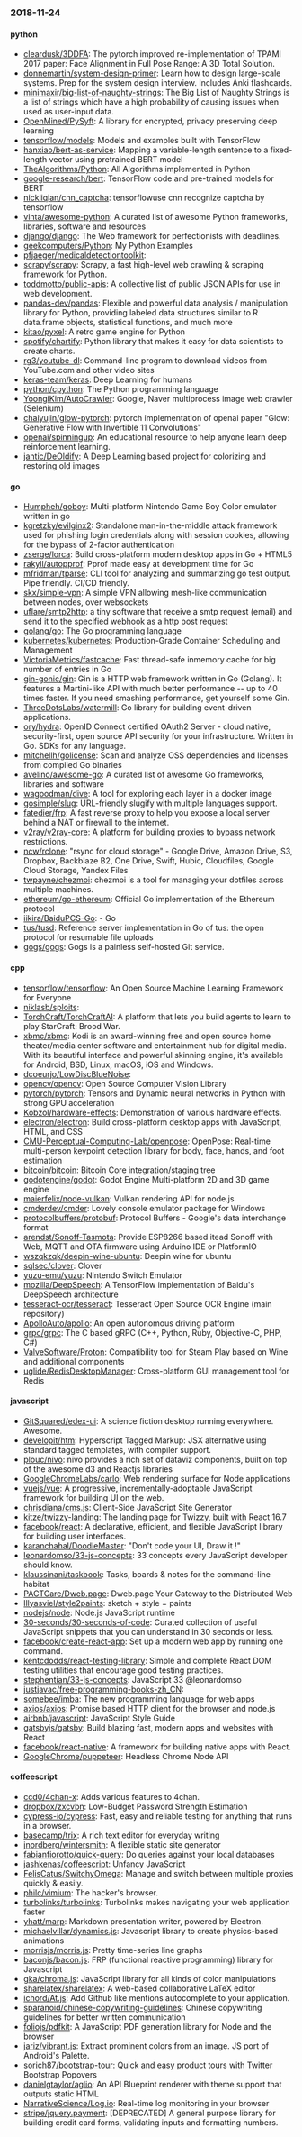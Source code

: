 ### 2018-11-24

#### python
* [cleardusk/3DDFA](https://github.com/cleardusk/3DDFA): The pytorch improved re-implementation of TPAMI 2017 paper: Face Alignment in Full Pose Range: A 3D Total Solution.
* [donnemartin/system-design-primer](https://github.com/donnemartin/system-design-primer): Learn how to design large-scale systems. Prep for the system design interview. Includes Anki flashcards.
* [minimaxir/big-list-of-naughty-strings](https://github.com/minimaxir/big-list-of-naughty-strings): The Big List of Naughty Strings is a list of strings which have a high probability of causing issues when used as user-input data.
* [OpenMined/PySyft](https://github.com/OpenMined/PySyft): A library for encrypted, privacy preserving deep learning
* [tensorflow/models](https://github.com/tensorflow/models): Models and examples built with TensorFlow
* [hanxiao/bert-as-service](https://github.com/hanxiao/bert-as-service): Mapping a variable-length sentence to a fixed-length vector using pretrained BERT model
* [TheAlgorithms/Python](https://github.com/TheAlgorithms/Python): All Algorithms implemented in Python
* [google-research/bert](https://github.com/google-research/bert): TensorFlow code and pre-trained models for BERT
* [nickliqian/cnn_captcha](https://github.com/nickliqian/cnn_captcha): tensorflowuse cnn recognize captcha by tensorflow
* [vinta/awesome-python](https://github.com/vinta/awesome-python): A curated list of awesome Python frameworks, libraries, software and resources
* [django/django](https://github.com/django/django): The Web framework for perfectionists with deadlines.
* [geekcomputers/Python](https://github.com/geekcomputers/Python): My Python Examples
* [pfjaeger/medicaldetectiontoolkit](https://github.com/pfjaeger/medicaldetectiontoolkit): 
* [scrapy/scrapy](https://github.com/scrapy/scrapy): Scrapy, a fast high-level web crawling & scraping framework for Python.
* [toddmotto/public-apis](https://github.com/toddmotto/public-apis): A collective list of public JSON APIs for use in web development.
* [pandas-dev/pandas](https://github.com/pandas-dev/pandas): Flexible and powerful data analysis / manipulation library for Python, providing labeled data structures similar to R data.frame objects, statistical functions, and much more
* [kitao/pyxel](https://github.com/kitao/pyxel): A retro game engine for Python
* [spotify/chartify](https://github.com/spotify/chartify): Python library that makes it easy for data scientists to create charts.
* [rg3/youtube-dl](https://github.com/rg3/youtube-dl): Command-line program to download videos from YouTube.com and other video sites
* [keras-team/keras](https://github.com/keras-team/keras): Deep Learning for humans
* [python/cpython](https://github.com/python/cpython): The Python programming language
* [YoongiKim/AutoCrawler](https://github.com/YoongiKim/AutoCrawler): Google, Naver multiprocess image web crawler (Selenium)
* [chaiyujin/glow-pytorch](https://github.com/chaiyujin/glow-pytorch): pytorch implementation of openai paper "Glow: Generative Flow with Invertible 11 Convolutions"
* [openai/spinningup](https://github.com/openai/spinningup): An educational resource to help anyone learn deep reinforcement learning.
* [jantic/DeOldify](https://github.com/jantic/DeOldify): A Deep Learning based project for colorizing and restoring old images

#### go
* [Humpheh/goboy](https://github.com/Humpheh/goboy): Multi-platform Nintendo Game Boy Color emulator written in go
* [kgretzky/evilginx2](https://github.com/kgretzky/evilginx2): Standalone man-in-the-middle attack framework used for phishing login credentials along with session cookies, allowing for the bypass of 2-factor authentication
* [zserge/lorca](https://github.com/zserge/lorca): Build cross-platform modern desktop apps in Go + HTML5
* [rakyll/autopprof](https://github.com/rakyll/autopprof): Pprof made easy at development time for Go
* [mfridman/tparse](https://github.com/mfridman/tparse): CLI tool for analyzing and summarizing go test output. Pipe friendly. CI/CD friendly.
* [skx/simple-vpn](https://github.com/skx/simple-vpn): A simple VPN allowing mesh-like communication between nodes, over websockets
* [uflare/smtp2http](https://github.com/uflare/smtp2http): a tiny software that receive a smtp request (email) and send it to the specified webhook as a http post request
* [golang/go](https://github.com/golang/go): The Go programming language
* [kubernetes/kubernetes](https://github.com/kubernetes/kubernetes): Production-Grade Container Scheduling and Management
* [VictoriaMetrics/fastcache](https://github.com/VictoriaMetrics/fastcache): Fast thread-safe inmemory cache for big number of entries in Go
* [gin-gonic/gin](https://github.com/gin-gonic/gin): Gin is a HTTP web framework written in Go (Golang). It features a Martini-like API with much better performance -- up to 40 times faster. If you need smashing performance, get yourself some Gin.
* [ThreeDotsLabs/watermill](https://github.com/ThreeDotsLabs/watermill): Go library for building event-driven applications.
* [ory/hydra](https://github.com/ory/hydra): OpenID Connect certified OAuth2 Server - cloud native, security-first, open source API security for your infrastructure. Written in Go. SDKs for any language.
* [mitchellh/golicense](https://github.com/mitchellh/golicense): Scan and analyze OSS dependencies and licenses from compiled Go binaries
* [avelino/awesome-go](https://github.com/avelino/awesome-go): A curated list of awesome Go frameworks, libraries and software
* [wagoodman/dive](https://github.com/wagoodman/dive): A tool for exploring each layer in a docker image
* [gosimple/slug](https://github.com/gosimple/slug): URL-friendly slugify with multiple languages support.
* [fatedier/frp](https://github.com/fatedier/frp): A fast reverse proxy to help you expose a local server behind a NAT or firewall to the internet.
* [v2ray/v2ray-core](https://github.com/v2ray/v2ray-core): A platform for building proxies to bypass network restrictions.
* [ncw/rclone](https://github.com/ncw/rclone): "rsync for cloud storage" - Google Drive, Amazon Drive, S3, Dropbox, Backblaze B2, One Drive, Swift, Hubic, Cloudfiles, Google Cloud Storage, Yandex Files
* [twpayne/chezmoi](https://github.com/twpayne/chezmoi): chezmoi is a tool for managing your dotfiles across multiple machines.
* [ethereum/go-ethereum](https://github.com/ethereum/go-ethereum): Official Go implementation of the Ethereum protocol
* [iikira/BaiduPCS-Go](https://github.com/iikira/BaiduPCS-Go):  - Go
* [tus/tusd](https://github.com/tus/tusd): Reference server implementation in Go of tus: the open protocol for resumable file uploads
* [gogs/gogs](https://github.com/gogs/gogs): Gogs is a painless self-hosted Git service.

#### cpp
* [tensorflow/tensorflow](https://github.com/tensorflow/tensorflow): An Open Source Machine Learning Framework for Everyone
* [niklasb/sploits](https://github.com/niklasb/sploits): 
* [TorchCraft/TorchCraftAI](https://github.com/TorchCraft/TorchCraftAI): A platform that lets you build agents to learn to play StarCraft: Brood War.
* [xbmc/xbmc](https://github.com/xbmc/xbmc): Kodi is an award-winning free and open source home theater/media center software and entertainment hub for digital media. With its beautiful interface and powerful skinning engine, it's available for Android, BSD, Linux, macOS, iOS and Windows.
* [dcoeurjo/LowDiscBlueNoise](https://github.com/dcoeurjo/LowDiscBlueNoise): 
* [opencv/opencv](https://github.com/opencv/opencv): Open Source Computer Vision Library
* [pytorch/pytorch](https://github.com/pytorch/pytorch): Tensors and Dynamic neural networks in Python with strong GPU acceleration
* [Kobzol/hardware-effects](https://github.com/Kobzol/hardware-effects): Demonstration of various hardware effects.
* [electron/electron](https://github.com/electron/electron): Build cross-platform desktop apps with JavaScript, HTML, and CSS
* [CMU-Perceptual-Computing-Lab/openpose](https://github.com/CMU-Perceptual-Computing-Lab/openpose): OpenPose: Real-time multi-person keypoint detection library for body, face, hands, and foot estimation
* [bitcoin/bitcoin](https://github.com/bitcoin/bitcoin): Bitcoin Core integration/staging tree
* [godotengine/godot](https://github.com/godotengine/godot): Godot Engine  Multi-platform 2D and 3D game engine
* [maierfelix/node-vulkan](https://github.com/maierfelix/node-vulkan): Vulkan rendering API for node.js
* [cmderdev/cmder](https://github.com/cmderdev/cmder): Lovely console emulator package for Windows
* [protocolbuffers/protobuf](https://github.com/protocolbuffers/protobuf): Protocol Buffers - Google's data interchange format
* [arendst/Sonoff-Tasmota](https://github.com/arendst/Sonoff-Tasmota): Provide ESP8266 based itead Sonoff with Web, MQTT and OTA firmware using Arduino IDE or PlatformIO
* [wszqkzqk/deepin-wine-ubuntu](https://github.com/wszqkzqk/deepin-wine-ubuntu): Deepin wine for ubuntu
* [sqlsec/clover](https://github.com/sqlsec/clover): Clover
* [yuzu-emu/yuzu](https://github.com/yuzu-emu/yuzu): Nintendo Switch Emulator
* [mozilla/DeepSpeech](https://github.com/mozilla/DeepSpeech): A TensorFlow implementation of Baidu's DeepSpeech architecture
* [tesseract-ocr/tesseract](https://github.com/tesseract-ocr/tesseract): Tesseract Open Source OCR Engine (main repository)
* [ApolloAuto/apollo](https://github.com/ApolloAuto/apollo): An open autonomous driving platform
* [grpc/grpc](https://github.com/grpc/grpc): The C based gRPC (C++, Python, Ruby, Objective-C, PHP, C#)
* [ValveSoftware/Proton](https://github.com/ValveSoftware/Proton): Compatibility tool for Steam Play based on Wine and additional components
* [uglide/RedisDesktopManager](https://github.com/uglide/RedisDesktopManager):  Cross-platform GUI management tool for Redis

#### javascript
* [GitSquared/edex-ui](https://github.com/GitSquared/edex-ui): A science fiction desktop running everywhere. Awesome.
* [developit/htm](https://github.com/developit/htm): Hyperscript Tagged Markup: JSX alternative using standard tagged templates, with compiler support.
* [plouc/nivo](https://github.com/plouc/nivo): nivo provides a rich set of dataviz components, built on top of the awesome d3 and Reactjs libraries
* [GoogleChromeLabs/carlo](https://github.com/GoogleChromeLabs/carlo): Web rendering surface for Node applications
* [vuejs/vue](https://github.com/vuejs/vue):  A progressive, incrementally-adoptable JavaScript framework for building UI on the web.
* [chrisdiana/cms.js](https://github.com/chrisdiana/cms.js): Client-Side JavaScript Site Generator
* [kitze/twizzy-landing](https://github.com/kitze/twizzy-landing): The landing page for Twizzy, built with React 16.7
* [facebook/react](https://github.com/facebook/react): A declarative, efficient, and flexible JavaScript library for building user interfaces.
* [karanchahal/DoodleMaster](https://github.com/karanchahal/DoodleMaster): "Don't code your UI, Draw it !"
* [leonardomso/33-js-concepts](https://github.com/leonardomso/33-js-concepts):  33 concepts every JavaScript developer should know.
* [klaussinani/taskbook](https://github.com/klaussinani/taskbook):  Tasks, boards & notes for the command-line habitat
* [PACTCare/Dweb.page](https://github.com/PACTCare/Dweb.page): Dweb.page  Your Gateway to the Distributed Web
* [lllyasviel/style2paints](https://github.com/lllyasviel/style2paints): sketch + style = paints 
* [nodejs/node](https://github.com/nodejs/node): Node.js JavaScript runtime 
* [30-seconds/30-seconds-of-code](https://github.com/30-seconds/30-seconds-of-code): Curated collection of useful JavaScript snippets that you can understand in 30 seconds or less.
* [facebook/create-react-app](https://github.com/facebook/create-react-app): Set up a modern web app by running one command.
* [kentcdodds/react-testing-library](https://github.com/kentcdodds/react-testing-library):  Simple and complete React DOM testing utilities that encourage good testing practices.
* [stephentian/33-js-concepts](https://github.com/stephentian/33-js-concepts):   JavaScript 33 @leonardomso
* [justjavac/free-programming-books-zh_CN](https://github.com/justjavac/free-programming-books-zh_CN):  
* [somebee/imba](https://github.com/somebee/imba): The new programming language for web apps
* [axios/axios](https://github.com/axios/axios): Promise based HTTP client for the browser and node.js
* [airbnb/javascript](https://github.com/airbnb/javascript): JavaScript Style Guide
* [gatsbyjs/gatsby](https://github.com/gatsbyjs/gatsby): Build blazing fast, modern apps and websites with React
* [facebook/react-native](https://github.com/facebook/react-native): A framework for building native apps with React.
* [GoogleChrome/puppeteer](https://github.com/GoogleChrome/puppeteer): Headless Chrome Node API

#### coffeescript
* [ccd0/4chan-x](https://github.com/ccd0/4chan-x): Adds various features to 4chan.
* [dropbox/zxcvbn](https://github.com/dropbox/zxcvbn): Low-Budget Password Strength Estimation
* [cypress-io/cypress](https://github.com/cypress-io/cypress): Fast, easy and reliable testing for anything that runs in a browser.
* [basecamp/trix](https://github.com/basecamp/trix): A rich text editor for everyday writing
* [jnordberg/wintersmith](https://github.com/jnordberg/wintersmith): A flexible static site generator
* [fabianfiorotto/quick-query](https://github.com/fabianfiorotto/quick-query): Do queries against your local databases
* [jashkenas/coffeescript](https://github.com/jashkenas/coffeescript): Unfancy JavaScript
* [FelisCatus/SwitchyOmega](https://github.com/FelisCatus/SwitchyOmega): Manage and switch between multiple proxies quickly & easily.
* [philc/vimium](https://github.com/philc/vimium): The hacker's browser.
* [turbolinks/turbolinks](https://github.com/turbolinks/turbolinks): Turbolinks makes navigating your web application faster
* [yhatt/marp](https://github.com/yhatt/marp): Markdown presentation writer, powered by Electron.
* [michaelvillar/dynamics.js](https://github.com/michaelvillar/dynamics.js): Javascript library to create physics-based animations
* [morrisjs/morris.js](https://github.com/morrisjs/morris.js): Pretty time-series line graphs
* [baconjs/bacon.js](https://github.com/baconjs/bacon.js): FRP (functional reactive programming) library for Javascript
* [gka/chroma.js](https://github.com/gka/chroma.js): JavaScript library for all kinds of color manipulations
* [sharelatex/sharelatex](https://github.com/sharelatex/sharelatex): A web-based collaborative LaTeX editor
* [ichord/At.js](https://github.com/ichord/At.js): Add Github like mentions autocomplete to your application.
* [sparanoid/chinese-copywriting-guidelines](https://github.com/sparanoid/chinese-copywriting-guidelines): Chinese copywriting guidelines for better written communication
* [foliojs/pdfkit](https://github.com/foliojs/pdfkit): A JavaScript PDF generation library for Node and the browser
* [jariz/vibrant.js](https://github.com/jariz/vibrant.js): Extract prominent colors from an image. JS port of Android's Palette.
* [sorich87/bootstrap-tour](https://github.com/sorich87/bootstrap-tour): Quick and easy product tours with Twitter Bootstrap Popovers
* [danielgtaylor/aglio](https://github.com/danielgtaylor/aglio): An API Blueprint renderer with theme support that outputs static HTML
* [NarrativeScience/Log.io](https://github.com/NarrativeScience/Log.io): Real-time log monitoring in your browser
* [stripe/jquery.payment](https://github.com/stripe/jquery.payment): [DEPRECATED] A general purpose library for building credit card forms, validating inputs and formatting numbers.

